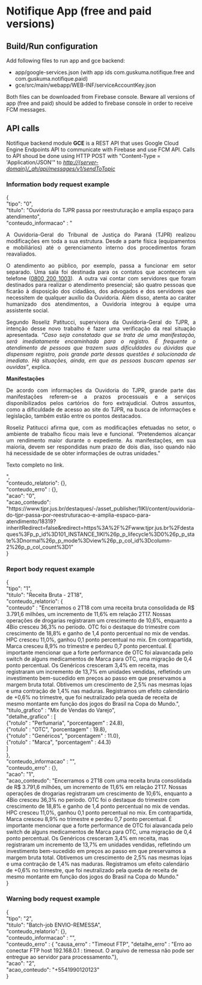 <h1>Notifique App (free and paid versions)</h1>
<h2>Build/Run configuration</h2>
Add following files to run app and gce backend:
<ul>
    <li>app/google-services.json (with app ids com.guskuma.notifique.free and com.guskuma.notifique.paid)</li>
    <li>gce/src/main/webapp/WEB-INF/serviceAccountKey.json</li>
</ul>
Both files can be downloaded from Firebase console.
Beware all versions of app (free and paid) should be added to firebase console in order to receive FCM messages.
<h2>API calls</h2>
Notifique backend module <b>GCE</b> is a REST API that uses Google Cloud Engine Endpoints API to communicate with Firebase and use FCM API.
Calls to API shoud be done using HTTP POST with "Content-Type = 'Application/JSON'" to <u><i>http://{server-domain}/_ah/api/messages/v1/sendToTopic</i></u>
<h3>Information body request example</h3>
{<br>
    "tipo": "0",<br>
    "titulo": "Ouvidoria do TJPR passa por reestruturação e amplia espaço para atendimento",<br>
	"conteudo_informacao" : "<p style='text-align: justify;'><span style='font-size:14px;'>A Ouvidoria-Geral do Tribunal de Justiça do Paraná (TJPR) realizou modificações em toda a sua estrutura. Desde a parte física (equipamentos e mobiliários) até o gerenciamento interno dos procedimentos foram reavaliados.</span></p><p style='text-align: justify;'><span style='font-size:14px;'>O atendimento ao público, por exemplo, passa a funcionar em setor separado. Uma sala foi destinada para os contatos que acontecem via telefone (<u>0800 200 1003</u>).&nbsp; A outra vai contar com servidores que foram destinados para realizar o atendimento presencial; são quatro pessoas que ficarão à disposição dos cidadãos, dos advogados e dos servidores que necessitem de qualquer auxílio da Ouvidoria. Além disso, atenta ao caráter humanizado dos atendimentos, a Ouvidoria integrou à equipe uma assistente social.</span></p><p style='text-align: justify;'><span style='font-size:14px;'>Segundo Roseliz Patitucci, supervisora da Ouvidoria-Geral do TJPR, a intenção desse novo trabalho é fazer uma verificação da real situação apresentada. <i>“Caso seja constatado que se trata de uma manifestação, será imediatamente encaminhada para o registro. É frequente o atendimento de pessoas que trazem suas dificuldades ou dúvidas que dispensam registro, pois grande parte dessas questões é solucionada de imediato. Há situações, ainda, em que as pessoas buscam apenas ser ouvidas”</i>, explica.</span></p><p style='text-align: justify;'><span style='font-size:14px;'><strong>Manifestações</strong></span></p><p style='text-align: justify;'><span style='font-size:14px;'>De acordo com informações da Ouvidoria do TJPR, grande parte das manifestações referem-se a prazos processuais e a serviços disponibilizados pelos cartórios do foro extrajudicial. Outros assuntos, como a dificuldade de acesso ao site do TJPR, na busca de informações e legislação, também estão entre os pontos destacados.</span></p><p style='text-align: justify;'><span style='font-size:14px;'>Roseliz Patitucci afirma que, com as modificações efetuadas no setor, o ambiente de trabalho ficou mais leve e funcional. “Pretendemos alcançar um rendimento maior durante o expediente. As manifestações, em sua maioria, devem ser respondidas num prazo de dois dias, isso quando não há necessidade de se obter informações de outras unidades.”</span></p><p style='text-align: justify;'><span style='font-size:14px;'><p style='text-align: justify;'><span style='font-size:14px;'>Texto completo no link.</span></p>",<br>
    "conteudo_relatorio": {},<br>
    "conteudo_erro" : {},<br>
    "acao": "0",<br>
    "acao_conteudo": "https://www.tjpr.jus.br/destaques/-/asset_publisher/1lKI/content/ouvidoria-do-tjpr-passa-por-reestruturacao-e-amplia-espaco-para-atendimento/18319?inheritRedirect=false&redirect=https%3A%2F%2Fwww.tjpr.jus.br%2Fdestaques%3Fp_p_id%3D101_INSTANCE_1lKI%26p_p_lifecycle%3D0%26p_p_state%3Dnormal%26p_p_mode%3Dview%26p_p_col_id%3Dcolumn-2%26p_p_col_count%3D1"<br>
}
<h3>Report body request example</h3>
{<br>
    "tipo": "1",<br>
    "titulo": "Receita Bruta - 2T18",<br>
    "conteudo_relatorio": {<br>
    	"conteudo" : "Encerramos o 2T18 com uma receita bruta consolidada de R$ 3.791,6 milhões, um incremento de 11,6% em relação 2T17. Nossas operações de drogarias registraram um crescimento de 10,6%, enquanto a 4Bio cresceu 36,3% no período. OTC foi o destaque do trimestre com crescimento de 18,8% e ganho de 1,4 ponto percentual no mix de vendas. HPC cresceu 11,0%, ganhou 0,1 ponto percentual no mix. Em contrapartida, Marca cresceu 8,9% no trimestre e perdeu 0,7 ponto percentual. É importante mencionar que a forte performance de OTC foi alavancada pelo switch de alguns medicamentos de Marca para OTC, uma migração de 0,4 ponto percentual. Os Genéricos cresceram 3,4% em receita, mas registraram um incremento de 13,7% em unidades vendidas, refletindo um investimento bem-sucedido em preços ao passo em que preservamos a margem bruta total. Obtivemos um crescimento de 2,5% nas mesmas lojas e uma contração de 1,4% nas maduras. Registramos um efeito calendário de +0,6% no trimestre, que foi neutralizado pela queda de receita de mesmo montante em função dos jogos do Brasil na Copa do Mundo.",<br>
    	"titulo_grafico" : "Mix de Vendas do Varejo",<br>
    	"detalhe_grafico" : [<br>
    		{"rotulo" : "Perfumaria", "porcentagem" : 24.8},<br>
    		{"rotulo" : "OTC", "porcentagem" : 19.8},<br>
    		{"rotulo" : "Genéricos", "porcentagem" : 11.0},<br>
    		{"rotulo" : "Marca", "porcentagem" : 44.3}<br>
    	]<br>
    },<br>
    "conteudo_informacao" : "",<br>
    "conteudo_erro" : {},<br>
    "acao": "1",<br>
    "acao_conteudo": "Encerramos o 2T18 com uma receita bruta consolidada de R$ 3.791,6 milhões, um incremento de 11,6% em relação 2T17. Nossas operações de drogarias registraram um crescimento de 10,6%, enquanto a 4Bio cresceu 36,3% no período. OTC foi o destaque do trimestre com crescimento de 18,8% e ganho de 1,4 ponto percentual no mix de vendas. HPC cresceu 11,0%, ganhou 0,1 ponto percentual no mix. Em contrapartida, Marca cresceu 8,9% no trimestre e perdeu 0,7 ponto percentual. É importante mencionar que a forte performance de OTC foi alavancada pelo switch de alguns medicamentos de Marca para OTC, uma migração de 0,4 ponto percentual. Os Genéricos cresceram 3,4% em receita, mas registraram um incremento de 13,7% em unidades vendidas, refletindo um investimento bem-sucedido em preços ao passo em que preservamos a margem bruta total. Obtivemos um crescimento de 2,5% nas mesmas lojas e uma contração de 1,4% nas maduras. Registramos um efeito calendário de +0,6% no trimestre, que foi neutralizado pela queda de receita de mesmo montante em função dos jogos do Brasil na Copa do Mundo."<br>
}
<h3>Warning body request example</h3>
{<br>
     "tipo": "2",<br>
     "titulo": "Batch-job ENVIO-REMESSA",<br>
     "conteudo_relatorio": {},<br>
     "conteudo_informacao" : "",<br>
     "conteudo_erro" : { "causa_erro" : "Timeout FTP", "detalhe_erro" : "Erro ao conectar FTP host 192.168.0.1 : timeout. O arquivo de remessa não pode ser entregue ao servidor para processamento."},<br>
     "acao": "2",<br>
     "acao_conteudo": "+5541990120123"<br>
 }
 